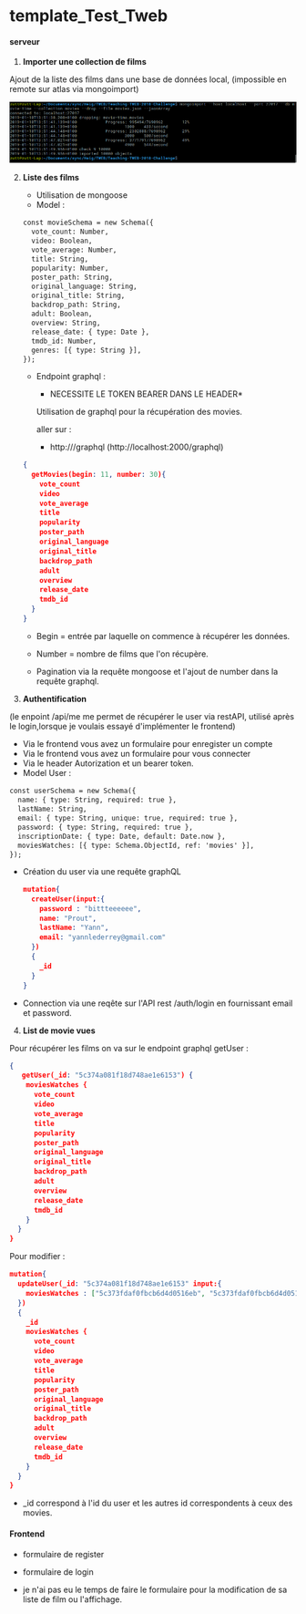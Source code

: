 # template_Test_Tweb

#### serveur



1. **Importer une collection de films**

  Ajout de la liste des films dans une base de données local, (impossible en remote sur atlas via mongoimport)

![1547124751599](./img_readme/1547124751599.png)



2. **Liste des films**

   - Utilisation de mongoose
   - Model : 

   ```
   const movieSchema = new Schema({
     vote_count: Number,
     video: Boolean,
     vote_average: Number,
     title: String,
     popularity: Number,
     poster_path: String,
     original_language: String,
     original_title: String,
     backdrop_path: String,
     adult: Boolean,
     overview: String,
     release_date: { type: Date },
     tmdb_id: Number,
     genres: [{ type: String }],
   });
   ```

   - Endpoint graphql :

     * NECESSITE LE TOKEN BEARER DANS LE HEADER*

     Utilisation de graphql pour la récupération des movies.

     aller sur : 

     - http://<monURl>/graphql (http://localhost:2000/graphql)


   ```json
   {
     getMovies(begin: 11, number: 30){
       vote_count
       video
       vote_average
       title
       popularity
       poster_path
       original_language
       original_title
       backdrop_path
       adult
       overview
       release_date
       tmdb_id
     }
   }
   ```

   - Begin = entrée par laquelle on commence à récupérer les données.
   - Number = nombre de films que l'on récupère.

   - Pagination via la requête mongoose et l'ajout de number dans la requête graphql.

3. **Authentification**

(le enpoint /api/me me permet de récupérer le user via restAPI, utilisé après le login,lorsque je voulais essayé d'implémenter le frontend)
- Via le frontend vous avez un formulaire pour enregister un compte
- Via le frontend vous avez un formulaire pour vous connecter
- Via le header Autorization et un bearer token.
- Model User :

```
const userSchema = new Schema({
  name: { type: String, required: true },
  lastName: String,
  email: { type: String, unique: true, required: true },
  password: { type: String, required: true },
  inscriptionDate: { type: Date, default: Date.now },
  moviesWatches: [{ type: Schema.ObjectId, ref: 'movies' }],
});
```

- Création du user via une requête graphQL

  ```json
  mutation{
    createUser(input:{
      password : "bittteeeeee",
      name: "Prout",
      lastName: "Yann",
      email: "yannlederrey@gmail.com"
    })
    {
      _id
    }
  }
  ```

- Connection via une reqête sur l'API rest /auth/login en fournissant email et password.



4. **List de movie vues**

Pour récupérer les films on va sur le endpoint graphql getUser : 

```json
{
   getUser(_id: "5c374a081f18d748ae1e6153") {
    moviesWatches {
      vote_count
      video
      vote_average
      title
      popularity
      poster_path
      original_language
      original_title
      backdrop_path
      adult
      overview
      release_date
      tmdb_id
    }
  }
}
```

Pour modifier : 

```json
mutation{
  updateUser(_id: "5c374a081f18d748ae1e6153" input:{
    moviesWatches : ["5c373fdaf0fbcb6d4d0516eb", "5c373fdaf0fbcb6d4d0516e7"]
  })
  {
    _id
    moviesWatches {
      vote_count
      video
      vote_average
      title
      popularity
      poster_path
      original_language
      original_title
      backdrop_path
      adult
      overview
      release_date
      tmdb_id
    }
  }
}
```

- _id correspond à l'id du user et les autres id correspondents à ceux des movies.



#### Frontend 

- formulaire de register

- formulaire de login
- je n'ai pas eu le temps de faire le formulaire pour la modification de sa liste de film ou l'affichage.
